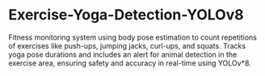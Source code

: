 # Exercise-Yoga-Detection-YOLOv8
Fitness monitoring system using body pose estimation to count repetitions of exercises like push-ups, jumping jacks, curl-ups, and squats. Tracks yoga pose durations and includes an alert for animal detection in the exercise area, ensuring safety and accuracy in real-time using YOLOv*8.
